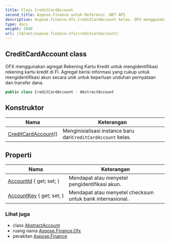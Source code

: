 ```yaml
---
title: Class CreditCardAccount
second_title: Aspose.Finance untuk Referensi .NET API
description: Aspose.Finance.Ofx.CreditCardAccount kelas. OFX menggunakan agregat Rekening Kartu Kredit untuk mengidentifikasi rekening kartu kredit di FI. Agregat berisi informasi yang cukup untuk mengidentifikasi akun secara unik untuk keperluan unduhan pernyataan dan transfer dana.
type: docs
weight: 2040
url: /id/net/aspose.finance.ofx/creditcardaccount/
---
```

## CreditCardAccount class

OFX menggunakan agregat Rekening Kartu Kredit untuk mengidentifikasi rekening kartu kredit di FI. Agregat berisi informasi yang cukup untuk mengidentifikasi akun secara unik untuk keperluan unduhan pernyataan dan transfer dana.

```csharp
public class CreditCardAccount : AbstractAccount
```

## Konstruktor

| Nama | Keterangan |
| --- | --- |
| [CreditCardAccount](creditcardaccount/)() | Menginisialisasi instance baru dari`CreditCardAccount` kelas. |

## Properti

| Nama | Keterangan |
| --- | --- |
| [AccountId](../../aspose.finance.ofx/creditcardaccount/accountid/) { get; set; } | Mendapat atau menyetel pengidentifikasi akun. |
| [AccountKey](../../aspose.finance.ofx/creditcardaccount/accountkey/) { get; set; } | Mendapat atau menyetel checksum untuk bank internasional. |

### Lihat juga

* class [AbstractAccount](../abstractaccount/)
* ruang nama [Aspose.Finance.Ofx](../../aspose.finance.ofx/)
* perakitan [Aspose.Finance](../../)


